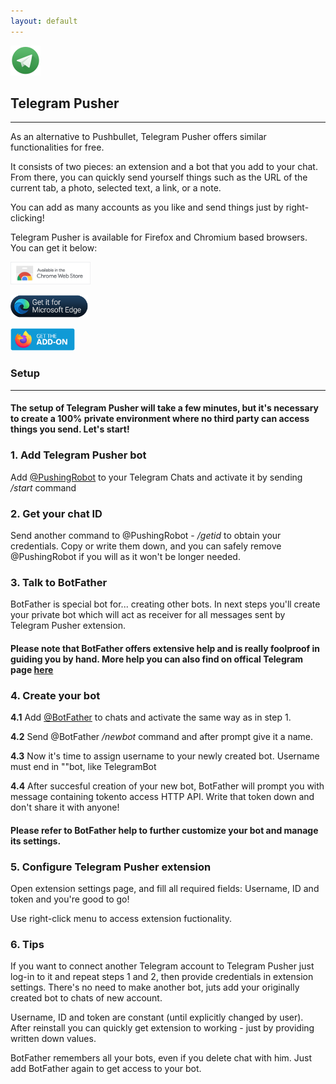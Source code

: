 ```yaml
---
layout: default
---
```

![Telegram Pusher](assets/images/ico/tp.png)
## Telegram Pusher
***



As an alternative to Pushbullet, Telegram Pusher offers similar functionalities for free.

It consists of two pieces: an extension and a bot that you add to your chat. From there, you can quickly send yourself things such as the URL of the current tab, a photo, selected text, a link, or a note.

You can add as many accounts as you like and send things just by right-clicking!

Telegram Pusher is available for Firefox and Chromium based browsers. You can get it below:

<a href="https://chrome.google.com/webstore/detail/telegram-pusher/ebhigbmhamklhjnaleccblonlaimplin"><img src="assets/images/badges/cr.png" height="36"/></a>

<a href="https://microsoftedge.microsoft.com/addons/detail/telegram-pusher/ajchnkkjjdjbdbadphbenmgiabnbjofb"><img src="assets/images/badges/edge.png" height="36"/></a>

<a href="https://addons.mozilla.org/pl/firefox/addon/telegram-pusher/"><img src="assets/images/badges/fox.png" height="36"/></a>

### Setup
***

#### The setup of Telegram Pusher will take a few minutes, but it's necessary to create a 100% private environment where no third party can access things you send. Let's start!

### 1. Add Telegram Pusher bot

Add <a href="https://t.me/PushingRobot">@PushingRobot</a> to your Telegram Chats and activate it by sending */start* command

### 2. Get your chat ID

Send another command to @PushingRobot - */getid* to obtain your credentials. Copy or write them down, and you can safely remove @PushingRobot if you will as it won't be longer needed.

### 3. Talk to BotFather

BotFather is special bot for... creating other bots. In next steps you'll create your private bot which will act as receiver for all messages sent by Telegram Pusher extension.

#### Please note that BotFather offers extensive help and is really foolproof in guiding you by hand. More help you can also find on offical Telegram page <a href="https://core.telegram.org/bots#6-botfather">here</a>

### 4. Create your bot

**4.1** Add <a href="https://t.me/botfather">@BotFather</a> to chats and activate the same way as in step 1.

**4.2** Send @BotFather */newbot* command and after prompt give it a name.

**4.3** Now it's time to assign username to your newly created bot. Username must end in ""bot, like TelegramBot

**4.4** After succesful creation of your new bot, BotFather will prompt you with message containing tokento access HTTP API. Write that token down and don't share it with anyone!

#### Please refer to BotFather help to further customize your bot and manage its settings.

### 5. Configure Telegram Pusher extension
Open extension settings page, and fill all required fields: Username, ID and token and you're good to go!

Use right-click menu to access extension fuctionality.

### 6. Tips

If you want to connect another Telegram account to Telegram Pusher just log-in to it and repeat steps 1 and 2, then provide credentials in extension settings. There's no need to make another bot, juts add your originally created bot to chats of new account.

Username, ID and token are constant (until explicitly changed by user). After reinstall you can quickly get extension to working - just by providing written down values.

BotFather remembers all your bots, even if you delete chat with him. Just add BotFather again to get access to your bot.
